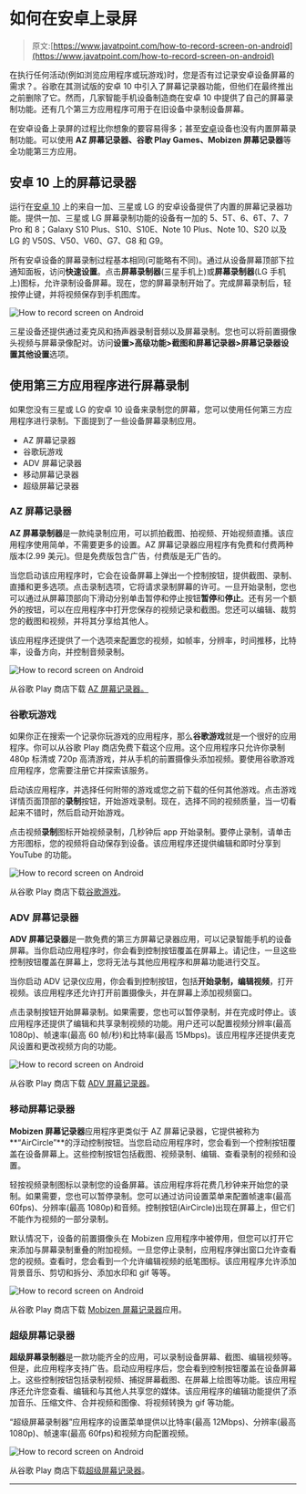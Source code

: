 # 如何在安卓上录屏

> 原文:[https://www.javatpoint.com/how-to-record-screen-on-android](https://www.javatpoint.com/how-to-record-screen-on-android)

在执行任何活动(例如浏览应用程序或玩游戏)时，您是否有过记录安卓设备屏幕的需求？。谷歌在其测试版的安卓 10 中引入了屏幕记录器功能，但他们在最终推出之前删除了它。然而，几家智能手机设备制造商在安卓 10 中提供了自己的屏幕录制功能。还有几个第三方应用程序可用于在旧设备中录制设备屏幕。

在安卓设备上录屏的过程比你想象的要容易得多；甚至[安卓](https://www.javatpoint.com/android-tutorial)设备也没有内置屏幕录制功能。可以使用 **AZ 屏幕记录器、谷歌 Play Games、Mobizen 屏幕记录器**等全功能第三方应用。

## 安卓 10 上的屏幕记录器

运行在[安卓 10](https://www.javatpoint.com/android-10) 上的来自一加、三星或 LG 的安卓设备提供了内置的屏幕记录器功能。提供一加、三星或 LG 屏幕录制功能的设备有一加的 5、5T、6、6T、7、7 Pro 和 8；Galaxy S10 Plus、S10、S10E、Note 10 Plus、Note 10、S20 以及 LG 的 V50S、V50、V60、G7、G8 和 G9。

所有安卓设备的屏幕录制过程基本相同(可能略有不同)。通过从设备屏幕顶部下拉通知面板，访问**快速设置**。点击**屏幕录制器**(三星手机上)或**屏幕录制器**(LG 手机上)图标，允许录制设备屏幕。现在，您的屏幕录制开始了。完成屏幕录制后，轻按停止键，并将视频保存到手机图库。

![How to record screen on Android](../Images/f4a1d9428c1b7744ca3d461975901eef.png)

三星设备还提供通过麦克风和扬声器录制音频以及屏幕录制。您也可以将前置摄像头视频与屏幕录像配对。访问**设置>高级功能>截图和屏幕记录器>屏幕记录器设置其他设置**选项。

## 使用第三方应用程序进行屏幕录制

如果您没有三星或 LG 的安卓 10 设备来录制您的屏幕，您可以使用任何第三方应用程序进行录制。下面提到了一些设备屏幕录制应用。

*   AZ 屏幕记录器
*   谷歌玩游戏
*   ADV 屏幕记录器
*   移动屏幕记录器
*   超级屏幕记录器

### AZ 屏幕记录器

**AZ 屏幕录制器**是一款纯录制应用，可以抓拍截图、拍视频、开始视频直播。该应用程序使用简单，不需要更多的设置。AZ 屏幕记录器应用程序有免费和付费两种版本(2.99 美元)。但是免费版包含广告，付费版是无广告的。

当您启动该应用程序时，它会在设备屏幕上弹出一个控制按钮，提供截图、录制、直播和更多选项。点击录制选项，它将请求录制屏幕的许可。一旦开始录制，您也可以通过从屏幕顶部向下滑动分别单击暂停和停止按钮**暂停**和**停止**。还有另一个额外的按钮，可以在应用程序中打开您保存的视频记录和截图。您还可以编辑、裁剪您的截图和视频，并将其分享给其他人。

该应用程序还提供了一个选项来配置您的视频，如帧率，分辨率，时间推移，比特率，设备方向，并控制音频录制。

![How to record screen on Android](../Images/a3d47b9ba188773d6f703ed1aec27bbe.png)

从谷歌 Play 商店下载 [AZ 屏幕记录器。](https://play.google.com/store/apps/details?id=com.hecorat.screenrecorder.free&hl=en)

### 谷歌玩游戏

如果你正在搜索一个记录你玩游戏的应用程序，那么**谷歌游戏**就是一个很好的应用程序。你可以从谷歌 Play 商店免费下载这个应用。这个应用程序只允许你录制 480p 标清或 720p 高清游戏，并从手机的前置摄像头添加视频。要使用谷歌游戏应用程序，您需要注册它并探索该服务。

启动该应用程序，并选择任何附带的游戏或您之前下载的任何其他游戏。点击游戏详情页面顶部的**录制**按钮，开始游戏录制。现在，选择不同的视频质量，当一切看起来不错时，然后启动开始游戏。

点击视频**录制**图标开始视频录制，几秒钟后 app 开始录制。要停止录制，请单击方形图标，您的视频将自动保存到设备。该应用程序还提供编辑和即时分享到 YouTube 的功能。

![How to record screen on Android](../Images/3f0e6f4a1c5260d8035f16f7797b18a2.png)

从谷歌 Play 商店下载[谷歌游戏](https://play.google.com/store/apps/details?id=com.google.android.play.games&hl=en_US)。

### ADV 屏幕记录器

**ADV 屏幕记录器**是一款免费的第三方屏幕记录器应用，可以记录智能手机的设备屏幕。当你启动应用程序时，你会看到控制按钮覆盖在屏幕上。请记住，一旦这些控制按钮覆盖在屏幕上，您将无法与其他应用程序和屏幕功能进行交互。

当你启动 ADV 记录仪应用，你会看到控制按钮，包括**开始录制，编辑视频**，打开视频。该应用程序还允许打开前置摄像头，并在屏幕上添加视频窗口。

点击录制按钮开始屏幕录制。如果需要，您也可以暂停录制，并在完成时停止。该应用程序还提供了编辑和共享录制视频的功能。用户还可以配置视频分辨率(最高 1080p)、帧速率(最高 60 帧/秒)和比特率(最高 15Mbps)。该应用程序还提供麦克风设置和更改视频方向的功能。

![How to record screen on Android](../Images/d68b1d6c55b1318a0640ea33b350e229.png)

从谷歌 Play 商店下载 [ADV 屏幕记录器](https://play.google.com/store/apps/details?id=com.blogspot.byterevapps.lollipopscreenrecorder)。

### 移动屏幕记录器

**Mobizen 屏幕记录器**应用程序更类似于 AZ 屏幕记录器，它提供被称为**“AirCircle”**的浮动控制按钮。当您启动应用程序时，您会看到一个控制按钮覆盖在设备屏幕上。这些控制按钮包括截图、视频录制、编辑、查看录制的视频和设置。

轻按视频录制图标以录制您的设备屏幕。该应用程序将花费几秒钟来开始您的录制。如果需要，您也可以暂停录制。您可以通过访问设置菜单来配置帧速率(最高 60fps)、分辨率(最高 1080p)和音频。控制按钮(AirCircle)出现在屏幕上，但它们不能作为视频的一部分录制。

默认情况下，设备的前置摄像头在 Mobizen 应用程序中被停用，但您可以打开它来添加与屏幕录制重叠的附加视频。一旦您停止录制，应用程序弹出窗口允许查看您的视频。查看时，您会看到一个允许编辑视频的纸笔图标。该应用程序允许添加背景音乐、剪切和拆分、添加水印和 gif 等等。

![How to record screen on Android](../Images/e46778cdc0c5b06811feaf7d08fa06cc.png)

从谷歌 Play 商店下载 [Mobizen 屏幕记录器](https://play.google.com/store/apps/details?id=com.rsupport.mvagent)应用。

### 超级屏幕记录器

**超级屏幕录制器**是一款功能齐全的应用，可以录制设备屏幕、截图、编辑视频等。但是，此应用程序支持广告。启动应用程序后，您会看到控制按钮覆盖在设备屏幕上。这些控制按钮包括录制视频、捕捉屏幕截图、在屏幕上绘图等功能。该应用程序还允许您查看、编辑和与其他人共享您的媒体。该应用程序的编辑功能提供了添加音乐、压缩文件、合并视频和图像、将视频转换为 gif 等功能。

“超级屏幕录制器”应用程序的设置菜单提供以比特率(最高 12Mbps)、分辨率(最高 1080p)、帧速率(最高 60fps)和视频方向配置视频。

![How to record screen on Android](../Images/95d111ae5b79ba4eb7e8205cc6f1bd0e.png)

从谷歌 Play 商店下载[超级屏幕记录器](https://play.google.com/store/apps/details?id=com.tianxingjian.screenshot)。

* * *